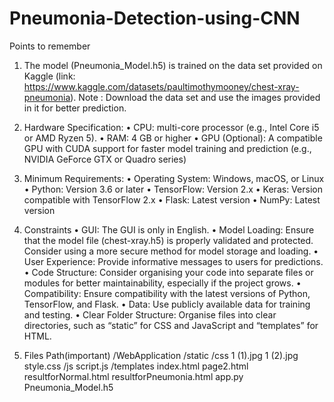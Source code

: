 # Pneumonia-Detection-using-CNN
Points to remember
1. The model (Pneumonia_Model.h5) is trained on the data set provided on Kaggle (link: https://www.kaggle.com/datasets/paultimothymooney/chest-xray-pneumonia).
  Note : Download the data set and use the images provided in it for better prediction.

2. Hardware Specification:
  • CPU: multi-core processor (e.g., Intel Core i5 or AMD Ryzen 5).
  • RAM: 4 GB or higher
  • GPU (Optional): A compatible GPU with CUDA support for faster model training and prediction (e.g., NVIDIA GeForce GTX or Quadro series)

3. Minimum Requirements:
  • Operating System: Windows, macOS, or Linux
  • Python: Version 3.6 or later
  • TensorFlow: Version 2.x
  • Keras: Version compatible with TensorFlow 2.x
  • Flask: Latest version
  • NumPy: Latest version

4. Constraints
  • GUI: The GUI is only in English.
  • Model Loading: Ensure that the model file (chest-xray.h5) is properly validated and protected. Consider using a more secure method for model storage and loading.
  • User Experience: Provide informative messages to users for predictions.
  • Code Structure: Consider organising your code into separate files or modules for better maintainability, especially if the project grows.
  • Compatibility: Ensure compatibility with the latest versions of Python, TensorFlow, and Flask.
  • Data: Use publicly available data for training and testing.
  • Clear Folder Structure: Organise files into clear directories, such as “static” for CSS and JavaScript and “templates” for HTML.

5. Files Path(important)
  /WebApplication
    /static
        /css
            1 (1).jpg
            1 (2).jpg
            style.css
        /js
            script.js
    /templates
        index.html
        page2.html
        resultforNormal.html
        resultforPneumonia.html
    app.py
    Pneumonia_Model.h5
